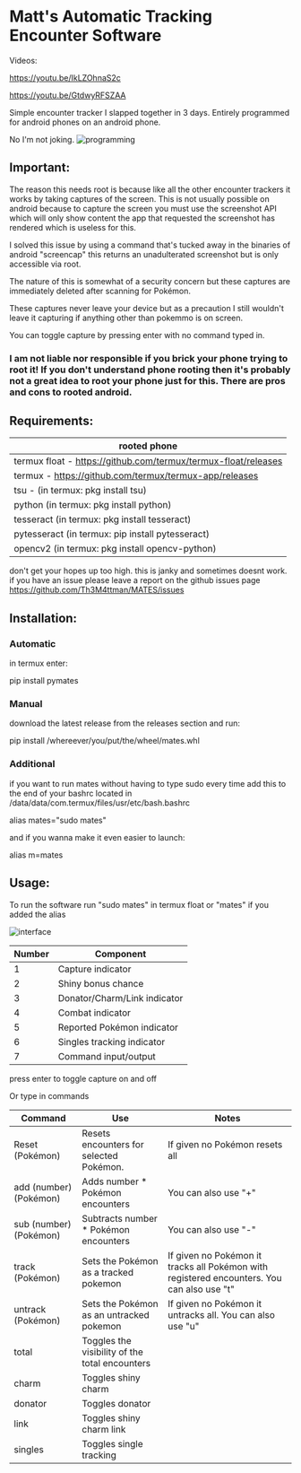 # Matt's Automatic Tracking Encounter Software

Videos:

<https://youtu.be/IkLZOhnaS2c>

<https://youtu.be/GtdwyRFSZAA>

Simple encounter tracker I slapped together in 3 days.
Entirely programmed for android phones on an android phone.

No I'm not joking.
![programming](https://i.imgur.com/BLCC92W.png)


## Important:
The reason this needs root is because like all the other encounter trackers it works by taking captures of the screen. This is not usually possible on android because to capture the screen you must use the screenshot API which will only show content the app that requested the screenshot has rendered which is useless for this.

I solved this issue by using a command that's tucked away in the binaries of android "screencap" this returns an unadulterated screenshot but is only accessible via root.

The nature of this is somewhat of a security concern but these captures are immediately deleted after scanning for Pokémon.

These captures never leave your device but as a precaution I still wouldn't leave it capturing if anything other than pokemmo is on screen.

You can toggle capture by pressing enter with no command typed in.

### I am not liable nor responsible if you brick your phone trying to root it! If you don't understand phone rooting then it's probably not a great idea to root your phone just for this. There are pros and cons to rooted android.

## Requirements:


| rooted phone                                                     |
| ---------------------------------------------------------------- |
| termux float - <https://github.com/termux/termux-float/releases> |
| termux - <https://github.com/termux/termux-app/releases>         |
| tsu - (in termux: pkg install tsu)                               |
| python (in termux: pkg install python)                           |
| tesseract (in termux: pkg install tesseract)                     |
| pytesseract (in termux: pip install pytesseract)                 |
| opencv2 (in termux: pkg install opencv-python)                   |


don't get your hopes up too high. this is janky and sometimes doesnt work. if you have an issue please leave a report on the github issues page
<https://github.com/Th3M4ttman/MATES/issues>

## Installation:

### Automatic
in termux enter:

pip install pymates

### Manual
download the latest release from the releases section and run:

pip install /whereever/you/put/the/wheel/mates.whl

### Additional
if you want to run mates without having to type sudo every time add this to the end of your bashrc located in  /data/data/com.termux/files/usr/etc/bash.bashrc

alias mates="sudo mates"

and if you wanna make it even easier to launch:

alias m=mates


## Usage:

To run the software run "sudo mates" in termux float or "mates" if you added the alias

![interface](https://i.imgur.com/d97zLJc.jpeg)


| Number | Component                    |
| ------ | ---------------------------- |
| 1      | Capture indicator            |
| 2      | Shiny bonus chance           |
| 3      | Donator/Charm/Link indicator |
| 4      | Combat indicator             |
| 5      | Reported Pokémon indicator   |
| 6      | Singles tracking indicator   |
| 7      | Command input/output         |


press enter to toggle capture on and off

Or type in commands


| Command                | Use                                            | Notes                                                                                      |
| ---------------------- | ---------------------------------------------- | ------------------------------------------------------------------------------------------ |
| Reset (Pokémon)        | Resets encounters for selected Pokémon.        | If given no Pokémon resets all                                                             |
| add (number) (Pokémon) | Adds number \* Pokémon encounters              | You can also use "+"                                                                       |
| sub (number) (Pokémon) | Subtracts number \* Pokémon encounters         | You can also use "-"                                                                       |
| track (Pokémon)        | Sets the Pokémon as a tracked pokemon          | If given no Pokémon it tracks all Pokémon with registered encounters. You can also use "t" |
| untrack (Pokémon)      | Sets the Pokémon as an untracked pokemon       | If given no Pokémon it untracks all. You can also use "u"                                  |
| total                  | Toggles the visibility of the total encounters |                                                                                            |
| charm                  | Toggles shiny charm                            |                                                                                            |
| donator                | Toggles donator                                |                                                                                            |
| link                   | Toggles shiny charm link                       |                                                                                            |
| singles                | Toggles single tracking                        |                                                                                            |

